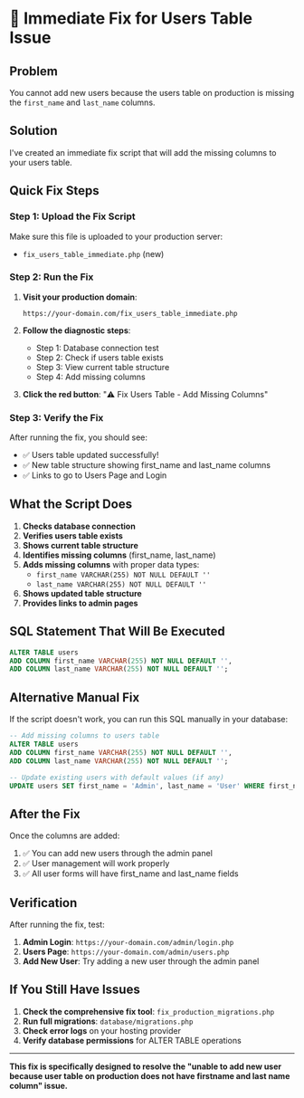 # 🚨 Immediate Fix for Users Table Issue

## **Problem**

You cannot add new users because the users table on production is missing the `first_name` and `last_name` columns.

## **Solution**

I've created an immediate fix script that will add the missing columns to your users table.

## **Quick Fix Steps**

### **Step 1: Upload the Fix Script**

Make sure this file is uploaded to your production server:

- `fix_users_table_immediate.php` (new)

### **Step 2: Run the Fix**

1. **Visit your production domain**:

   ```
   https://your-domain.com/fix_users_table_immediate.php
   ```

2. **Follow the diagnostic steps**:

   - Step 1: Database connection test
   - Step 2: Check if users table exists
   - Step 3: View current table structure
   - Step 4: Add missing columns

3. **Click the red button**: "⚠️ Fix Users Table - Add Missing Columns"

### **Step 3: Verify the Fix**

After running the fix, you should see:

- ✅ Users table updated successfully!
- ✅ New table structure showing first_name and last_name columns
- ✅ Links to go to Users Page and Login

## **What the Script Does**

1. **Checks database connection**
2. **Verifies users table exists**
3. **Shows current table structure**
4. **Identifies missing columns** (first_name, last_name)
5. **Adds missing columns** with proper data types:
   - `first_name VARCHAR(255) NOT NULL DEFAULT ''`
   - `last_name VARCHAR(255) NOT NULL DEFAULT ''`
6. **Shows updated table structure**
7. **Provides links to admin pages**

## **SQL Statement That Will Be Executed**

```sql
ALTER TABLE users
ADD COLUMN first_name VARCHAR(255) NOT NULL DEFAULT '',
ADD COLUMN last_name VARCHAR(255) NOT NULL DEFAULT '';
```

## **Alternative Manual Fix**

If the script doesn't work, you can run this SQL manually in your database:

```sql
-- Add missing columns to users table
ALTER TABLE users
ADD COLUMN first_name VARCHAR(255) NOT NULL DEFAULT '',
ADD COLUMN last_name VARCHAR(255) NOT NULL DEFAULT '';

-- Update existing users with default values (if any)
UPDATE users SET first_name = 'Admin', last_name = 'User' WHERE first_name = '' OR first_name IS NULL;
```

## **After the Fix**

Once the columns are added:

1. ✅ You can add new users through the admin panel
2. ✅ User management will work properly
3. ✅ All user forms will have first_name and last_name fields

## **Verification**

After running the fix, test:

1. **Admin Login**: `https://your-domain.com/admin/login.php`
2. **Users Page**: `https://your-domain.com/admin/users.php`
3. **Add New User**: Try adding a new user through the admin panel

## **If You Still Have Issues**

1. **Check the comprehensive fix tool**: `fix_production_migrations.php`
2. **Run full migrations**: `database/migrations.php`
3. **Check error logs** on your hosting provider
4. **Verify database permissions** for ALTER TABLE operations

---

**This fix is specifically designed to resolve the "unable to add new user because user table on production does not have firstname and last name column" issue.**
